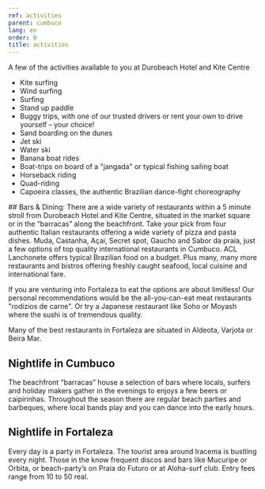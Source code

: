 ```yaml
---
ref: activities
parent: cumbuco
lang: en
order: 0
title: activities
---
```

A few of the activities available to you at Durobeach Hotel and Kite Centre

* Kite surfing
* Wind surfing
* Surfing
* Stand up paddle
* Buggy trips, with one of our trusted drivers or rent your own to drive yourself – your choice!
* Sand boarding on the dunes
* Jet ski
* Water ski
* Banana boat rides
* Boat-trips on board of a "jangada" or typical fishing sailing boat
* Horseback riding
* Quad-riding
* Capoeira classes, the authentic Brazilian dance-fight choreography


## Bars & Dining:
There are a wide variety of restaurants within a 5 minute stroll from Durobeach Hotel and Kite Centre, situated in the market square or in the “barracas” along the beachfront. Take your pick from four authentic Italian restaurants offering a wide variety of pizza and pasta dishes. Muda, Castanha, Açai, Secret spot, Gaucho and Sabor da praia, just a few options of top quality international restaurants in Cumbuco. ACL Lanchonete offers typical Brazilian food on a budget. Plus many, many more restaurants and bistros offering freshly caught seafood, local cuisine and international fare.

If you are venturing into Fortaleza to eat the options are about limitless! Our personal recommendations would be the all-you-can-eat meat restaurants "rodizios de carne". Or try a Japanese restaurant like Soho or Moyash where the sushi is of tremendous quality.

Many of the best restaurants in Fortaleza are situated in Aldeota, Varjota or Beira Mar.


## Nightlife in Cumbuco
The beachfront “barracas” house a selection of bars where locals, surfers and holiday makers gather in the evenings to enjoys a few beers or caipirinhas.
Throughout the season there are regular beach parties and barbeques, where local bands play and you can dance into the early hours.

## Nightlife in Fortaleza
Every day is a party in Fortaleza. The tourist area around Iracema is bustling every night. Those in the know frequent discos and bars like Mucuripe or Orbita, or beach-party’s on Praia do Futuro or at Aloha-surf club. Entry fees range from 10 to 50 real.
